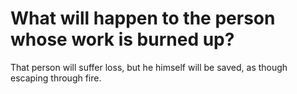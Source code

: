 # What will happen to the person whose work is burned up?

That person will suffer loss, but he himself will be saved, as though escaping through fire.
